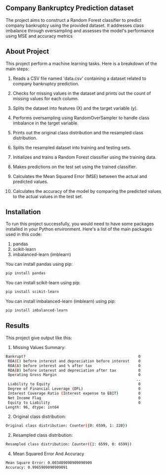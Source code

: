 
## Company Bankruptcy Prediction dataset

The project aims to construct a Random Forest classifier to predict company bankruptcy using the provided dataset. It addresses class imbalance through oversampling and assesses the model's performance using MSE and accuracy metrics
## About Project

This project perform a machine learning tasks. Here is a breakdown of the main steps:

1. Reads a CSV file named 'data.csv' containing a dataset related to company bankruptcy prediction.

2. Checks for missing values in the dataset and prints out the count of missing values for each column.

3. Splits the dataset into features (X) and the target variable (y).

4. Performs oversampling using RandomOverSampler to handle class imbalance in the target variable.

5. Prints out the original class distribution and the resampled class distribution.

6. Splits the resampled dataset into training and testing sets.

7. Initializes and trains a Random Forest classifier using the training data.

8. Makes predictions on the test set using the trained classifier.

9. Calculates the Mean Squared Error (MSE) between the actual and predicted values.

10. Calculates the accuracy of the model by comparing the predicted values to the actual values in the test set.
##  Installation
To run this project successfully, you would need to have some packages installed in your Python environment. Here's a list of the main packages used in this code:
1. pandas
2. scikit-learn
3. imbalanced-learn (imblearn)


You can install pandas using pip:

```bash
pip install pandas

```

You can install scikit-learn using pip:

```bash
pip install scikit-learn

```

You can install imbalanced-learn (imblearn) using pip:

```bash
pip install imbalanced-learn

```
## Results

This project give output like this:

1. Missing Values Summary:

```bash
Bankrupt?                                                   0
 ROA(C) before interest and depreciation before interest    0
 ROA(A) before interest and % after tax                     0
 ROA(B) before interest and depreciation after tax          0
 Operating Gross Margin                                     0
                                                           ..
 Liability to Equity                                        0
 Degree of Financial Leverage (DFL)                         0
 Interest Coverage Ratio (Interest expense to EBIT)         0
 Net Income Flag                                            0
 Equity to Liability                                        0
Length: 96, dtype: int64

```
2. Original class distribution: 

```bash
Original class distribution: Counter({0: 6599, 1: 220})

```
2. Resampled class distribution: 

```bash
Resampled class distribution: Counter({1: 6599, 0: 6599})

```


4. Mean Squared Error And Accuracy

```bash
Mean Square Error: 0.003409090909090909
Accuracy: 0.9965909090909091

```